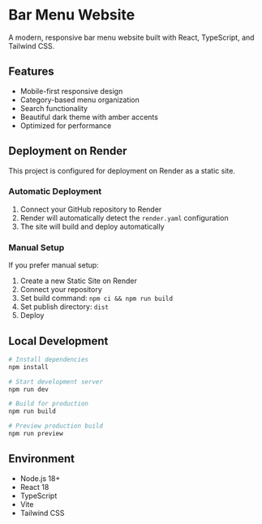 # Bar Menu Website

A modern, responsive bar menu website built with React, TypeScript, and Tailwind CSS.

## Features

- Mobile-first responsive design
- Category-based menu organization
- Search functionality
- Beautiful dark theme with amber accents
- Optimized for performance

## Deployment on Render

This project is configured for deployment on Render as a static site.

### Automatic Deployment

1. Connect your GitHub repository to Render
2. Render will automatically detect the `render.yaml` configuration
3. The site will build and deploy automatically

### Manual Setup

If you prefer manual setup:

1. Create a new Static Site on Render
2. Connect your repository
3. Set build command: `npm ci && npm run build`
4. Set publish directory: `dist`
5. Deploy

## Local Development

```bash
# Install dependencies
npm install

# Start development server
npm run dev

# Build for production
npm run build

# Preview production build
npm run preview
```

## Environment

- Node.js 18+
- React 18
- TypeScript
- Vite
- Tailwind CSS